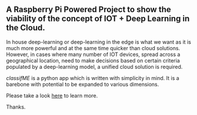 ## A Raspberry Pi Powered Project to show the viability of the concept of IOT + Deep Learning in the Cloud. 

In house deep-learning or deep-learning in the edge is what we want as it is much more powerful and at the same time quicker than cloud
solutions. However, in cases where many number of IOT devices, spread across a geographical location, need to make decisions based on certain 
criteria populated by a deep-learning model, a unified cloud solution is required.

*classifME* is a python app which is written with simplicity in mind. It is a barebone with potential to be expanded to various dimensions.

Please take a look [here](https://github.com/arundasan91/classifyME) to learn more.

Thanks.
